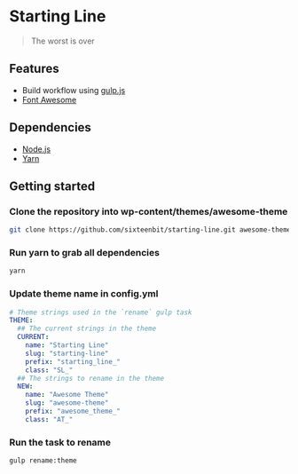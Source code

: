 # Starting Line

> The worst is over

## Features

- Build workflow using [gulp.js](https://gulpjs.com/)
- [Font Awesome](https://fontawesome.com/)

## Dependencies
- [Node.js](https://nodejs.org/en/)
- [Yarn](https://yarnpkg.com/)

## Getting started

### Clone the repository into wp-content/themes/awesome-theme

```bash
git clone https://github.com/sixteenbit/starting-line.git awesome-theme
```

### Run yarn to grab all dependencies

```bash
yarn
```

### Update theme name in config.yml

```yaml
# Theme strings used in the `rename` gulp task
THEME:
  ## The current strings in the theme
  CURRENT:
    name: "Starting Line"
    slug: "starting-line"
    prefix: "starting_line_"
    class: "SL_"
  ## The strings to rename in the theme
  NEW:
    name: "Awesome Theme"
    slug: "awesome-theme"
    prefix: "awesome_theme_"
    class: "AT_"
```

### Run the task to rename

```bash
gulp rename:theme
```
